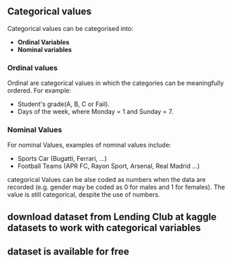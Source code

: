 



## Categorical values


Categorical values can be  categorised into:

- **Ordinal Variables**
- **Nominal variables**

### Ordinal values

Ordinal are categorical values in which the categories can be meaningfully ordered. For example:

- Student's grade(A, B, C or Fail).
- Days of the week, where Monday = 1 and Sunday = 7.
 

### Nominal Values

For nominal Values, examples of nominal values include:

- Sports Car (Bugatti, Ferrari, ...)
- Football Teams (APR FC, Rayon Sport, Arsenal, Real Madrid ...)



categorical Values can be alse coded as numbers when the data are recorded (e.g. gender may be coded as 0 for males and 1 for females). The value is still categorical, despite the use of numbers.



## download dataset from Lending Club at kaggle datasets to work with categorical variables

## dataset is available for free
